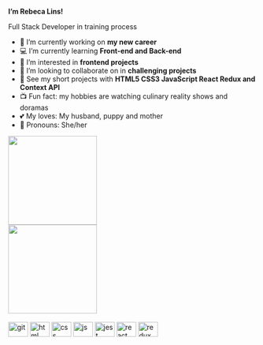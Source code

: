 **I’m Rebeca Lins!**

Full Stack Developer in training process 

- 🔭 I’m currently working on **my new career**
- 💻 I’m currently learning **Front-end and Back-end**
- 👀 I’m interested in **frontend projects**
- 💪 I’m looking to collaborate on in **challenging projects**
- 💃 See my short projects with **HTML5 CSS3 JavaScript React Redux and Context API**
- 📺 Fun fact: my hobbies are watching culinary reality shows and doramas
- 💕 My loves: My husband, puppy and mother
- 🙂 Pronouns: She/her

<div>
 <div>
<img height="180em"  src="https://github-readme-stats.vercel.app/api?username=rebecalsleao&theme=panda&show_icons=false">
 </div>
 <div>
<img height="180em" src="https://github-readme-stats.vercel.app/api/top-langs/?username=anuraghazra&layout=compact">
 </div>
</div>   
    
<div style="display: inline-block"><br>
 <img aling="center" alt="git" height="30" width="40" src="https://cdn.jsdelivr.net/gh/devicons/devicon/icons/git/git-original.svg" />
          
 <img  aling="center" alt="html" height="30" width="40" src="https://cdn.jsdelivr.net/gh/devicons/devicon/icons/html5/html5-original.svg" />
    
 <img  aling="center" alt="css" height="30" width="40" src="https://cdn.jsdelivr.net/gh/devicons/devicon/icons/css3/css3-original.svg" />     
    
 <img  aling="center" alt="js" height="30" width="40" src="https://cdn.jsdelivr.net/gh/devicons/devicon/icons/javascript/javascript-original.svg" />
 
 <img aling="center" alt="jest" height="30" width="40" src="https://cdn.jsdelivr.net/gh/devicons/devicon/icons/jest/jest-plain.svg" />
     
 <img  aling="center" alt="react" height="30" width="40" src="https://cdn.jsdelivr.net/gh/devicons/devicon/icons/react/react-original.svg" />
          
 <img  aling="center" alt="redux" height="30" width="40" src="https://cdn.jsdelivr.net/gh/devicons/devicon/icons/redux/redux-original.svg" />
                     
</div>

##

